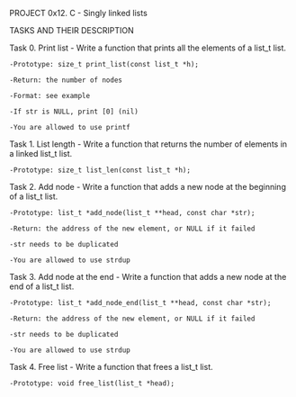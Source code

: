 PROJECT 0x12. C - Singly linked lists



TASKS AND THEIR DESCRIPTION



Task 0. Print list - Write a function that prints all the elements of a list_t list.



	-Prototype: size_t print_list(const list_t *h);

	-Return: the number of nodes

	-Format: see example

	-If str is NULL, print [0] (nil)

	-You are allowed to use printf



Task 1. List length - Write a function that returns the number of elements in a linked list_t list.



	-Prototype: size_t list_len(const list_t *h);



Task 2. Add node - Write a function that adds a new node at the beginning of a list_t list.



	-Prototype: list_t *add_node(list_t **head, const char *str);

	-Return: the address of the new element, or NULL if it failed

	-str needs to be duplicated

	-You are allowed to use strdup



Task 3. Add node at the end - Write a function that adds a new node at the end of a list_t list.



	-Prototype: list_t *add_node_end(list_t **head, const char *str);

	-Return: the address of the new element, or NULL if it failed

	-str needs to be duplicated

	-You are allowed to use strdup



Task 4. Free list - Write a function that frees a list_t list.



	-Prototype: void free_list(list_t *head);
